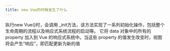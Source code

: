 ```yaml
---
title: new Vue的时候发生了什么
---
```



执行new Vue()时，会调用 _init方法，该方法实现了一系列初始化操作，包括整个生命周期的流程以及响应式系统流程的启动等。
它将 data 对象中的所有的 property 加入到 Vue 的响应式系统中。当这些 property 的值发生改变时，视图将会产生“响应”，即匹配更新为新的值